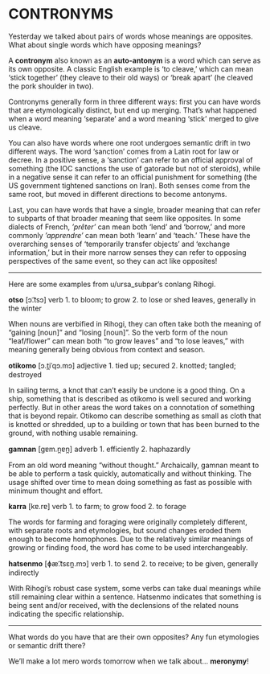 # CONTRONYMS

Yesterday we talked about pairs of words whose meanings are opposites. What about single words which have opposing meanings?

A **contronym** also known as an **auto-antonym** is a word which can serve as its own opposite. A classic English example is ‘to cleave,’ which can mean ‘stick together’ (they cleave to their old ways) or ‘break apart’ (he cleaved the pork shoulder in two).

Contronyms generally form in three different ways: first you can have words that are etymologically distinct, but end up merging. That’s what happened when a word meaning ‘separate’ and a word meaning ‘stick’ merged to give us cleave.

You can also have words where one root undergoes semantic drift in two different ways. The word ‘sanction’ comes from a Latin root for law or decree. In a positive sense, a ‘sanction’ can refer to an official approval of something (the IOC sanctions the use of gatorade but not of steroids), while in a negative sense it can refer to an official punishment for something (the US government tightened sanctions on Iran). Both senses come from the same root, but moved in different directions to become antonyms.

Last, you can have words that have a single, broader meaning that can refer to subparts of that broader meaning that seem like opposites. In some dialects of French, _’prêter’_ can mean both ‘lend’ and ‘borrow,’ and more commonly _’apprendre’_ can mean both ‘learn’ and ‘teach.’ These have the overarching senses of ‘temporarily transfer objects’ and ‘exchange information,’ but in their more narrow senses they can refer to opposing perspectives of the same event, so they can act like opposites!

-----

Here are some examples from u/ursa_subpar’s conlang Rihogi.

**otso** \[ɔ.͡tsɔ\] verb 1. to bloom; to grow 2. to lose or shed leaves, generally in the winter

When nouns are verbified in Rihogi, they can often take both the meaning of “gaining [noun]” and “losing [noun]”. So the verb form of the noun “leaf/flower” can mean both “to grow leaves” and “to lose leaves,” with meaning generally being obvious from context and season.

**otikomo** \[ɔ.t̪iˈqɔ.mɔ\] adjective 1. tied up; secured 2. knotted; tangled; destroyed

In sailing terms, a knot that can’t easily be undone is a good thing. On a ship, something that is described as otikomo is well secured and working perfectly. But in other areas the word takes on a connotation of something that is beyond repair. Otikomo can describe something as small as cloth that is knotted or shredded, up to a building or town that has been burned to the ground, with nothing usable remaining.

**gamnan** \[gɐm.n̪ɐn̪\] adverb 1. efficiently 2. haphazardly

From an old word meaning “without thought.” Archaically, gamnan meant to be able to perform a task quickly, automatically and without thinking. The usage shifted over time to mean doing something as fast as possible with minimum thought and effort.

**karra** \[kɐ.rɐ\] verb 1. to farm; to grow food 2. to forage

The words for farming and foraging were originally completely different, with separate roots and etymologies, but sound changes eroded them enough to become homophones. Due to the relatively similar meanings of growing or finding food, the word has come to be used interchangeably.

**hatsenmo** \[ɸæ.͡tsɛn̪.mɔ\] verb 1. to send 2. to receive; to be given, generally indirectly

With Rihogi’s robust case system, some verbs can take dual meanings while still remaining clear within a sentence. Hatsenmo indicates that something is being sent and/or received, with the declensions of the related nouns indicating the specific relationship.

-----

What words do you have that are their own opposites? Any fun etymologies or semantic drift there?

We’ll make a lot mero words tomorrow when we talk about… **meronymy**!
